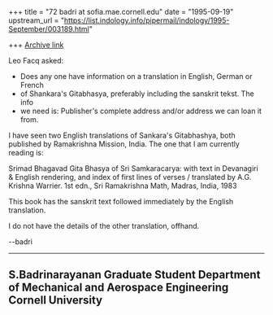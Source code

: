 +++
title = "72 badri at sofia.mae.cornell.edu"
date = "1995-09-19"
upstream_url = "https://list.indology.info/pipermail/indology/1995-September/003189.html"

+++
[Archive link](https://list.indology.info/pipermail/indology/1995-September/003189.html)



Leo Facq asked:

* Does any one have information on a translation in English, German or French 
* of Shankara's Gitabhasya, preferably including the sanskrit tekst. The info 
* we need is: Publisher's complete address and/or address we can loan it from.

I have seen two English translations of Sankara's Gitabhashya,
both published by Ramakrishna Mission, India. The one that I am
currently reading is:


Srimad Bhagavad Gita Bhasya of Sri Samkaracarya: with
text in Devanagiri & English rendering, and index of
first lines of verses / translated by A.G. Krishna Warrier.
1st edn., Sri Ramakrishna Math, Madras, India, 1983


This book has the sanskrit text followed immediately by the
English translation.

I do not have the details of the other translation, offhand.

--badri

--------------------------------------------------
S.Badrinarayanan 
Graduate Student
Department of Mechanical and Aerospace Engineering
Cornell University
--------------------------------------------------





